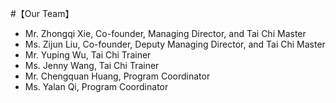 #【Our Team】

- Mr. Zhongqi Xie, Co-founder, Managing Director, and Tai Chi Master
- Ms. Zijun Liu, Co-founder, Deputy Managing Director, and Tai Chi Master
- Mr. Yuping Wu, Tai Chi Trainer
- Ms. Jenny Wang, Tai Chi Trainer
- Mr. Chengquan Huang, Program Coordinator
- Ms. Yalan Qi, Program Coordinator
